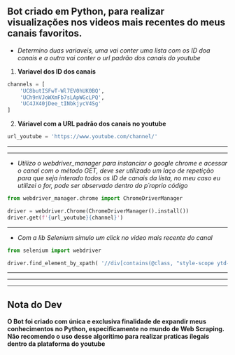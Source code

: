 ## Bot criado em Python, para realizar visualizações nos videos mais recentes do meus canais favoritos.

* *Determino duas variaveis, uma vai conter uma lista com os ID doa canais e a outra vai conter o url padrão dos canais do youtube*

1. **Variavel dos ID dos canais**
```python
channels = [
    'UC8butISFwT-Wl7EV0hUK0BQ',
    'UCh9nVJoWXmFb7sLApWGcLPQ',
    'UC4JX40jDee_tINbkjycV4Sg'
]
```
2. **Váriavel com a URL padrão dos canais no youtube**
```python
url_youtube = 'https://www.youtube.com/channel/'
```
___
___
* *Utilizo o webdriver_manager para instanciar o google chrome e acessar o canal com o método GET, deve ser utilizado um laço de repetição para que seja interado todos os ID de canais da lista, no meu caso eu utilizei o for, pode ser observado dentro do p´roprio código*
```python
from webdriver_manager.chrome import ChromeDriverManager

driver = webdriver.Chrome(ChromeDriverManager().install())
driver.get(f'{url_youtube}{channel}')
```
___

* *Com a lib Selenium simulo um click no video mais recente do canal*

```python
from selenium import webdriver

driver.find_element_by_xpath( '//div[contains(@class, "style-scope ytd-grid-video-renderer")]').click()
```
___
___
___
## Nota do Dev
**O Bot foi criado com única e exclusiva finalidade de expandir meus conhecimentos no Python, especificamente no mundo de Web Scraping.**
**Não recomendo o uso desse algoritimo para realizar praticas ílegais dentro da plataforma do youtube**